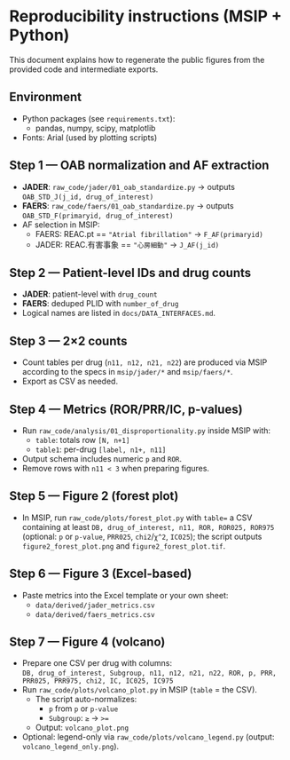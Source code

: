 # Reproducibility instructions (MSIP + Python)

This document explains how to regenerate the public figures from the provided code and intermediate exports.

## Environment
- Python packages (see `requirements.txt`):
  - pandas, numpy, scipy, matplotlib
- Fonts: Arial (used by plotting scripts)

## Step 1 — OAB normalization and AF extraction
- **JADER**: `raw_code/jader/01_oab_standardize.py` → outputs `OAB_STD_J(j_id, drug_of_interest)`
- **FAERS**: `raw_code/faers/01_oab_standardize.py` → outputs `OAB_STD_F(primaryid, drug_of_interest)`
- AF selection in MSIP:
  - FAERS: REAC.pt == `"Atrial fibrillation"` → `F_AF(primaryid)`
  - JADER: REAC.有害事象 == `"心房細動"` → `J_AF(j_id)`

## Step 2 — Patient-level IDs and drug counts
- **JADER**: patient-level with `drug_count`
- **FAERS**: deduped PLID with `number_of_drug`
- Logical names are listed in `docs/DATA_INTERFACES.md`.

## Step 3 — 2×2 counts
- Count tables per drug (`n11, n12, n21, n22`) are produced via MSIP according to the specs in `msip/jader/*` and `msip/faers/*`.
- Export as CSV as needed.

## Step 4 — Metrics (ROR/PRR/IC, p-values)
- Run `raw_code/analysis/01_disproportionality.py` inside MSIP with:
  - `table`: totals row `[N, n+1]`
  - `table1`: per-drug `[label, n1+, n11]`
- Output schema includes numeric `p` and `ROR`.
- Remove rows with `n11 < 3` when preparing figures.

## Step 5 — Figure 2 (forest plot)
- In MSIP, run `raw_code/plots/forest_plot.py` with `table=` a CSV containing at least `DB, drug_of_interest, n11, ROR, ROR025, ROR975` (optional: `p` or `p-value`, `PRR025`, `chi2`/`χ^2`, `IC025`); the script outputs `figure2_forest_plot.png` and `figure2_forest_plot.tif`.

## Step 6 — Figure 3 (Excel-based)
- Paste metrics into the Excel template or your own sheet:
  - `data/derived/jader_metrics.csv`
  - `data/derived/faers_metrics.csv`

## Step 7 — Figure 4 (volcano)
- Prepare one CSV per drug with columns:  
  `DB, drug_of_interest, Subgroup, n11, n12, n21, n22, ROR, p, PRR, PRR025, PRR975, chi2, IC, IC025, IC975`
- Run `raw_code/plots/volcano_plot.py` in MSIP (`table` = the CSV).
  - The script auto-normalizes:
    - `p` from `p` or `p-value`
    - `Subgroup`: `≥` → `>=`
  - Output: `volcano_plot.png`
- Optional: legend-only via `raw_code/plots/volcano_legend.py` (output: `volcano_legend_only.png`).

